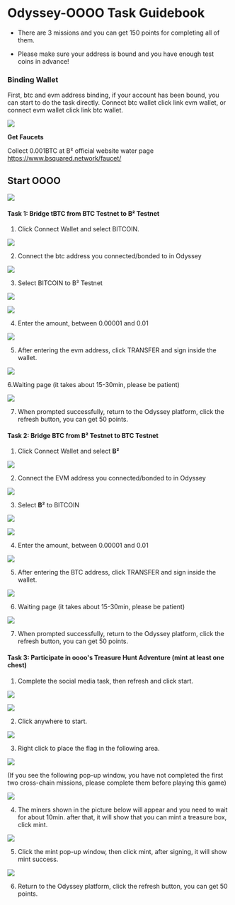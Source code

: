 # Odyssey-OOOO Task Guidebook

- There are 3 missions and you can get 150 points for completing all of them.

- Please make sure your address is bound and you have enough test coins in advance!


### Binding Wallet

First, btc and evm address binding, if your account has been bound, you can start to do the task directly. Connect btc wallet click link evm wallet, or connect evm wallet click link btc wallet.

![](https://quicknode.quicknode-ipfs.com/ipfs/QmbWYi7cCDYM37uL41mdWpMU7tmwMhbKjxgyp7ErxeerNE)

**Get Faucets**

Collect 0.001BTC at B² official website water page
https://www.bsquared.network/faucet/

## Start OOOO

![](https://quicknode.quicknode-ipfs.com/ipfs/QmcfMNjVs6sihweubvSSNxZzb1p68awEg9KgLjw3nHZyYo)


#### Task 1: Bridge tBTC from BTC Testnet to B² Testnet

1. Click Connect Wallet and select BITCOIN.

![](https://quicknode.quicknode-ipfs.com/ipfs/QmRW8uHYf1WyHFkU8XMzfDcKFRTVYtY3tPupLW4d6YM5TE)

2. Connect the btc address you connected/bonded to in Odyssey

![](https://quicknode.quicknode-ipfs.com/ipfs/QmRrNS4sSGvBhz6wjFmyipiZPanTx5UKYCsfVziZ7GoWHV)


3. Select BITCOIN to B² Testnet 

![](https://quicknode.quicknode-ipfs.com/ipfs/QmQFXYHh5BTFMfqcRjJTXPnFDC2mh4XrVX1ssXU31Snb4M)

![](https://quicknode.quicknode-ipfs.com/ipfs/Qme6XiXRKhWoubmcE8pQeZ3DCym4utGfEbMgWREyuLomXn)

4. Enter the amount, between 0.00001 and 0.01

![](https://quicknode.quicknode-ipfs.com/ipfs/QmXybukTSnp8wpGkZberixR8gmAmd8dPTZ8dMDnfEXxtHr)

5. After entering the evm address, click TRANSFER and sign inside the wallet.

![](https://quicknode.quicknode-ipfs.com/ipfs/QmSLB6sucGnBztKhjfjRR6dx27NovPqky9j6w99P5nwXUp)

6.Waiting page (it takes about 15-30min, please be patient)

![](https://quicknode.quicknode-ipfs.com/ipfs/QmbFPRhaxmUgZUszWUa4DjLimF9ZX3xPHnCZwCktruu2dk)

7. When prompted successfully, return to the Odyssey platform, click the refresh button, you can get 50 points.




#### Task 2: Bridge BTC from B² Testnet to BTC Testnet

1. Click Connect Wallet and select **B²**

![](https://quicknode.quicknode-ipfs.com/ipfs/QmWqCVm7G5BxbyvnbnyKbvWUYhVC7QWsjxTtgPVNRNA95d)

2. Connect the EVM address you connected/bonded to in Odyssey 

![](https://quicknode.quicknode-ipfs.com/ipfs/QmVsyrVNx37yUbSCe1PXazP1VXoycACjVBF4VtE2WAtDPr)

3. Select **B²** to BITCOIN 

![](https://quicknode.quicknode-ipfs.com/ipfs/QmP2HWXSAub5S8RDL9mHcsP1AN3zpjsnnpDo4rbf3EXAJ3)

![](https://quicknode.quicknode-ipfs.com/ipfs/QmaKKTSkCc7JpAwWowZJJ7B2162dr1eT8j8pkUodthpoWR)

4. Enter the amount, between 0.00001 and 0.01

![](https://quicknode.quicknode-ipfs.com/ipfs/QmYiemNvohDcJcrdaywQUiWY9AhEQeXBiNgm9c5RcWVwhU)

5. After entering the BTC address, click TRANSFER and sign inside the wallet.

![](https://quicknode.quicknode-ipfs.com/ipfs/QmPKTg2TH5SjaR2wzkXnapee8wKhY1pjUw3tz3w4kwKVRC)

6. Waiting page (it takes about 15-30min, please be patient)

![](https://quicknode.quicknode-ipfs.com/ipfs/QmUQbqqFGrdRmoBD1qKsEiB4A9R5ReFxNrXADLPaJJdM3b)

7. When prompted successfully, return to the Odyssey platform, click the refresh button, you can get 50 points.




#### Task 3: Participate in oooo's Treasure Hunt Adventure (mint at least one chest)

1. Complete the social media task, then refresh and click start.

![](https://quicknode.quicknode-ipfs.com/ipfs/QmPeJsd7gDDtZEeWrgEk3mS2eNhFD3Lqvwo6UGAA53tDHH)

![](https://quicknode.quicknode-ipfs.com/ipfs/QmNYkPKYrWeCyMDoTmZJEfZYJxuciGiZtsXafYhWK5v5eo)

2. Click anywhere to start.

![](https://quicknode.quicknode-ipfs.com/ipfs/QmNzL6BjxUcWrgzSd7GvX4AsGoMkwEbRTmin7EPzFzUyMN)

3. Right click to place the flag in the following area.

![](https://quicknode.quicknode-ipfs.com/ipfs/QmRSfVRPpBayh46xv3L9oQadeRm7SFU6jk9EeHdqcKp2RR)

(If you see the following pop-up window, you have not completed the first two cross-chain missions, please complete them before playing this game)

![](https://quicknode.quicknode-ipfs.com/ipfs/QmRTRPvuAKKyjyVScTAb6UmeTrzALC34M8jewFoTXWXS6B)

4. The miners shown in the picture below will appear and you need to wait for about 10min. after that, it will show that you can mint a treasure box, click mint.

![](https://quicknode.quicknode-ipfs.com/ipfs/QmYsrnq7xsxrsE2HJYk7wiZxzvtNKLoV5TPM3SiPXgiduu)

5. Click the mint pop-up window, then click mint, after signing, it will show mint success.

![](https://quicknode.quicknode-ipfs.com/ipfs/QmWcJEPcDQE8HxYriPnhUFsEkJ7yjxA4CpMAF9T36ySmnJ)


6. Return to the Odyssey platform, click the refresh button, you can get 50 points.
